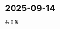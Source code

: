 # 2025-09-14

共 0 条

<!-- BEGIN ZHIHUVIDEO -->
<!-- 最后更新时间 Sun Sep 14 2025 10:22:29 GMT+0800 (China Standard Time) -->

<!-- END ZHIHUVIDEO -->
